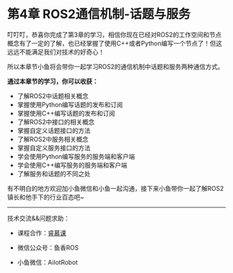 # 第4章 ROS2通信机制-话题与服务

叮叮叮，恭喜你完成了第3章的学习，相信你现在已经对ROS2的工作空间和节点概念有了一定的了解，也已经掌握了使用C++或者Python编写一个节点了！但这远远不能满足我们对技术的好奇心！

所以本章节小鱼将会带你一起学习ROS2的通信机制中话题和服务两种通信方式。


**通过本章节的学习，你可以收获：**

- 了解ROS2中话题相关概念
- 掌握使用Python编写话题的发布和订阅
- 掌握使用C++编写话题的发布和订阅
- 了解ROS2中接口的相关概念
- 掌握自定义话题接口的方法
- 了解ROS2中服务相关概念
- 掌握自定义服务接口的方法
- 学会使用Python编写服务的服务端和客户端
- 学会使用C++编写服务的服务端和客户端
- 了解服务和话题的不同之处



有不明白的地方欢迎加小鱼微信和小鱼一起沟通，接下来小鱼带你一起了解ROS2镇长和他手下的行业百态吧~


------


技术交流&&问题求助：

- 课程合作：[睿慕课](https://www.aiimooc.com/mall/preshow-htm-itemid-705.html)

- 微信公众号：鱼香ROS

- 小鱼微信：AiIotRobot






